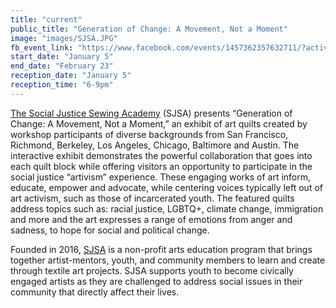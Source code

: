 ```yaml
---
title: "current"
public_title: "Generation of Change: A Movement, Not a Moment"
image: "images/SJSA.JPG"
fb_event_link: "https://www.facebook.com/events/1457362357632711/?active_tab=about"
start_date: "January 5"
end_date: "February 23"
reception_date: "January 5"
reception_time: "6-9pm"
---
```

[The Social Justice Sewing Academy](http://www.sjsacademy.com/) (SJSA) presents “Generation of Change: A Movement, Not a Moment,” an exhibit of art quilts created by workshop participants of diverse backgrounds from San Francisco, Richmond, Berkeley, Los Angeles, Chicago, Baltimore and Austin. The interactive exhibit demonstrates the powerful collaboration that goes into each quilt block while offering visitors an opportunity to participate in the social justice “artivism” experience. These engaging works of art inform, educate, empower and advocate, while centering voices typically left out of art activism, such as those of incarcerated youth. The featured quilts address topics such as: racial justice, LGBTQ+, climate change, immigration and more and the art expresses a range of emotions from anger and sadness, to hope for social and political change.

Founded in 2016, [SJSA](http://www.sjsacademy.com/) is a non-profit arts education program that brings together artist-mentors, youth, and community members to learn and create through textile art projects. SJSA supports youth to become civically engaged artists as they are challenged to address social issues in their community that directly affect their lives.
